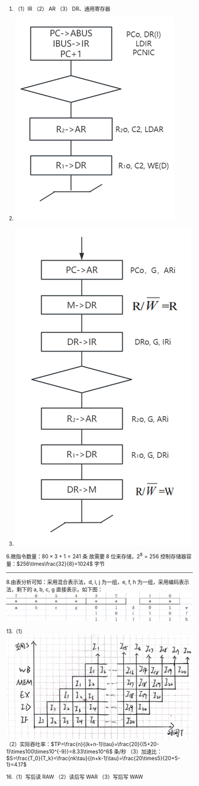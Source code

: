 1. （1）IR 
（2） AR
（3） DR、通用寄存器

2. ![L|200](Attachments/Pasted%20image%2020240515164837.png)

3. ![L|200](Attachments/Pasted%20image%2020240515162120.png)

6.微指令数量：$80\times 3+1=241$ 条
   故需要 8 位来存储，$2^8=256$
   控制存储器容量：$256\times\frac{32}{8}=1024$ 字节

---

8.由表分析可知：采用混合表示法，d, i, j 为一组，e, f, h 为一组，采用编码表示法，剩下的 a, b, c, g 直接表示，如下图：![550](Attachments/Pasted%20image%2020240515170737.png)

13.（1）![400](Attachments/CamScanner%2005-15-2024%2017.52_01.jpg)
（2）实际吞吐率：$TP=\frac{n}{(k+n-1)\tau}=\frac{20}{(5+20-1)\times100\times10^{-9}}=8.33\times10^6$ 条/秒
（3）加速比：$S=\frac{T_0}{T_k}=\frac{nk\tau}{(n+k-1)\tau}=\frac{20\times5}{20+5-1}=4.17$

16.（1）写后读 RAW
（2）读后写 WAR
（3）写后写 WAW

